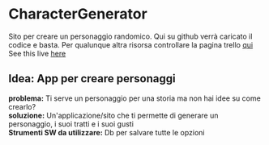 # CharacterGenerator
Sito per creare un personaggio randomico. Qui su github verrà caricato il codice e basta.
Per qualunque altra risorsa controllare la pagina trello [qui](https://trello.com/b/6eA2wgAJ/charactergenerator) 
See this live [here](https://en.wikipedia.org/wiki/HTTP_404)




## Idea: App per creare personaggi
**problema:** Ti serve un personaggio per una storia ma non hai idee su come crearlo? <br>
**soluzione:** Un'applicazione/sito che ti permette di generare un personaggio, i suoi tratti e i suoi gusti <br>
**Strumenti SW da utilizzare:** Db per salvare tutte le opzioni
